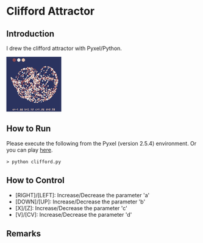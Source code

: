 # Clifford Attractor

## Introduction

I drew the clifford attractor with Pyxel/Python.

<img src="https://github.com/jay-kumogata/FractalArts/blob/main/pyxel/clifford/screenshots/clifford01.gif" width="144"> 

## How to Run

Please execute the following from the Pyxel (version 2.5.4) environment.
Or you can play [here](https://kitao.github.io/pyxel/wasm/launcher/?run=jay-kumogata.FractalArts.pyxel.clifford.clifford&packages=numpy).

	> python clifford.py

## How to Control

- [RIGHT]/[LEFT]: Increase/Decrease the parameter 'a'
- [DOWN]/[UP]: Increase/Decrease the parameter 'b'
- [X]/[Z]: Increase/Decrease the parameter 'c'
- [V]/[CV]: Increase/Decrease the parameter 'd'

## Remarks
